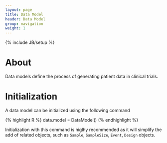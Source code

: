 ```yaml
---
layout: page
title: Data Model
header: Data Model
group: navigation
weight: 1
---
```

{% include JB/setup %}

# About
Data models define the process of generating patient data in clinical trials.

# Initialization

A data model can be initialized using the following command

{% highlight R %}
data.model = DataModel()
{% endhighlight %}

Initialization with this command is higlhy recommended as it will simplify the add of related objects, such as 
`Sample`, `SampleSize`, `Event`, `Design` objects. 

